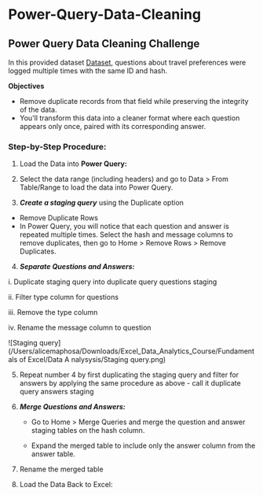 # Power-Query-Data-Cleaning
## Power Query Data Cleaning Challenge


In this provided dataset [Dataset](https://docs.google.com/spreadsheets/d1458SFTSswQeU0lkEUi3XQTv2pPLDjzwxT1TcFbH-Ykg/edit?usp=sharing), questions about travel preferences were logged multiple times with the same ID and hash.


**Objectives**

- Remove duplicate records from that field while preserving the integrity of the data.
- You'll transform this data into a cleaner format where each question appears only once, paired with its corresponding answer.

### Step-by-Step Procedure:

1. Load the Data into ****Power Query:****


2. Select the data range (including headers) and go to Data > From Table/Range to load the data into Power Query.

3. ***Create a staging query*** using the Duplicate option
 - Remove Duplicate Rows
 - In Power Query, you will notice that each question and answer is repeated multiple times. Select the hash and message columns to remove duplicates, then go to Home > Remove Rows > Remove Duplicates.


4. ***Separate Questions and Answers:***
 
 i. Duplicate staging query into duplicate query questions staging
 
 ii. Filter type column for questions
 
 iii. Remove the type column
 
 iv. Rename the message column to question
 
 ![Staging query](/Users/alicemaphosa/Downloads/Excel_Data_Analytics_Course/Fundamentals of Excel/Data A  nalysysis/Staging query.png)
 
5. Repeat number 4 by first duplicating the staging query and filter for answers by applying the same procedure as above - call it duplicate query answers staging


6. ***Merge Questions and Answers:***

	- Go to Home > Merge Queries and merge the question and answer staging tables on the hash column.

	- Expand the merged table to include only the answer column from the answer table.

7. Rename the merged table

8. Load the Data Back to Excel:

